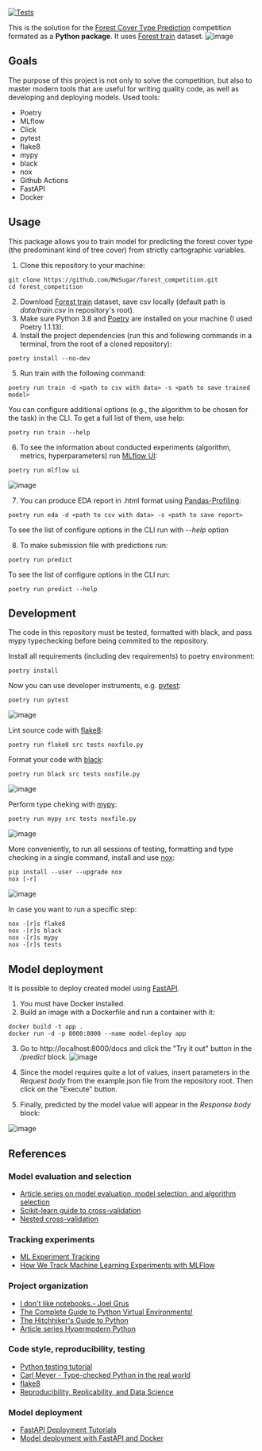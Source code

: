 
[![Tests](https://github.com/mesugar/forest_competition/workflows/Tests/badge.svg)](https://github.com/mesugar/forest_competition/actions?workflow=Tests)

This is the solution for the [Forest Cover Type Prediction](https://www.kaggle.com/competitions/forest-cover-type-prediction/) competition formated as a **Python package**. It uses [Forest train](https://www.kaggle.com/competitions/forest-cover-type-prediction/data?select=train.csv) dataset.
![image](https://user-images.githubusercontent.com/75207011/169409249-187012e0-7370-46a4-9427-267b5190dd85.png)

## Goals
The purpose of this project is not only to solve the competition, but also to master modern tools that are useful for writing quality code, as well as developing and deploying models.
Used tools:
- Poetry
- MLflow
- Click
- pytest
- flake8
- mypy
- black
- nox
- Github Actions
- FastAPI
- Docker

## Usage
This package allows you to train model for predicting the forest cover type (the predominant kind of tree cover) from strictly cartographic variables.
1. Clone this repository to your machine:
```
git clone https://github.com/MeSugar/forest_competition.git
cd forest_competition
```
2. Download [Forest train](https://www.kaggle.com/competitions/forest-cover-type-prediction/data?select=train.csv) dataset, save csv locally (default path is *data/train.csv* in repository's root).
3. Make sure Python 3.8 and [Poetry](https://python-poetry.org/docs/) are installed on your machine (I used Poetry 1.1.13).
4. Install the project dependencies (run this and following commands in a terminal, from the root of a cloned repository):
```
poetry install --no-dev
```
5. Run train with the following command:
```
poetry run train -d <path to csv with data> -s <path to save trained model>
```
You can configure additional options (e.g., the algorithm to be chosen for the task) in the CLI. To get a full list of them, use help:
```
poetry run train --help
```
6. To see the information about conducted experiments (algorithm, metrics, hyperparameters) run [MLflow UI](https://mlflow.org/docs/latest/index.html):
```
poetry run mlflow ui
```
![image](https://user-images.githubusercontent.com/75207011/168317447-aba16bc1-32fb-4081-8b05-cfe2c65c9827.png)

7. You can produce EDA report in .html format using [Pandas-Profiling](https://github.com/ydataai/pandas-profiling):
```
poetry run eda -d <path to csv with data> -s <path to save report>
```
To see the list of configure options in the CLI run with *--help* option

8. To make submission file with predictions run:
```
poetry run predict
```
To see the list of configure options in the CLI run:
```
poetry run predict --help
```

## Development
The code in this repository must be tested, formatted with black, and pass mypy typechecking before being commited to the repository.

Install all requirements (including dev requirements) to poetry environment:
```
poetry install
```
Now you can use developer instruments, e.g. [pytest](https://docs.pytest.org/en/6.2.x/index.html):
```
poetry run pytest
```
![image](https://user-images.githubusercontent.com/75207011/170266137-a4ca82be-3b3b-46e3-af10-9ef3a1d1d9bd.png)

Lint source code with [flake8](https://flake8.pycqa.org/en/latest/):
```
poetry run flake8 src tests noxfile.py
```

Format your code with [black](https://github.com/psf/black):
```
poetry run black src tests noxfile.py
```
![image](https://user-images.githubusercontent.com/75207011/170269669-55424ec8-22f9-4b03-ba31-ba01bfda6517.png)

Perform type cheking with [mypy](https://mypy.readthedocs.io/en/stable/):
```
poetry run mypy src tests noxfile.py
```
![image](https://user-images.githubusercontent.com/75207011/170271050-25faf91f-be8f-4472-801f-9fef0cf600fa.png)

More conveniently, to run all sessions of testing, formatting and type checking in a single command, install and use [nox](https://nox.thea.codes/en/stable/):
```
pip install --user --upgrade nox
nox [-r]
```
![image](https://user-images.githubusercontent.com/75207011/170167653-b0296f85-e820-477c-aaff-111477a1a399.png)

In case you want to run a specific step:
```
nox -[r]s flake8
nox -[r]s black
nox -[r]s mypy
nox -[r]s tests
```

## Model deployment
It is possible to deploy created model using [FastAPI](https://fastapi.tiangolo.com/).

1. You must have Docker installed.
2. Build an image with a Dockerfile and run a container with it:
```
docker build -t app .
docker run -d -p 8000:8000 --name model-deploy app
```
3. Go to http://localhost:8000/docs and click the "Try it out" button in the */predict* block.
![image](https://user-images.githubusercontent.com/75207011/170421049-1b6c8561-0496-4ee2-b42c-5da9ea09062b.png)

4. Since the model requires quite a lot of values, insert parameters in the *Request body* from the example.json file from the repository root. Then click on the "Execute" button.

5. Finally, predicted by the model value will appear in the *Response body* block:

![image](https://user-images.githubusercontent.com/75207011/170490428-8088ac95-163c-49ca-9573-8e08126c68de.png)


## References
### Model evaluation and selection
- [Article series on model evaluation, model selection, and algorithm selection](https://sebastianraschka.com/blog/2016/model-evaluation-selection-part1.html)
- [Scikit-learn guide to cross-validation](https://scikit-learn.org/stable/model_selection.html)
- [Nested cross-validation](https://weina.me/nested-cross-validation/)

### Tracking experiments
- [ML Experiment Tracking](https://neptune.ai/blog/ml-experiment-tracking)
- [How We Track Machine Learning Experiments with MLFlow](https://www.datarevenue.com/en-blog/how-we-track-machine-learning-experiments-with-mlflow)

### Project organization
- [I don't like notebooks.- Joel Grus](https://www.youtube.com/watch?v=7jiPeIFXb6U)
- [The Complete Guide to Python Virtual Environments!](https://www.youtube.com/watch?v=KxvKCSwlUv8)
- [The Hitchhiker's Guide to Python](https://docs.python-guide.org/writing/structure/)
- [Article series Hypermodern Python](https://cjolowicz.github.io/posts/hypermodern-python-01-setup/)

### Code style, reproducibility, testing
- [Python testing tutorial](https://realpython.com/python-testing/)
- [Carl Meyer - Type-checked Python in the real world](https://www.youtube.com/watch?v=pMgmKJyWKn8)
- [flake8](https://flake8.pycqa.org/en/latest/)
- [Reproducibility, Replicability, and Data Science](https://www.kdnuggets.com/2019/11/reproducibility-replicability-data-science.html)

### Model deployment
- [FastAPI Deployment Tutorials](https://www.youtube.com/playlist?list=PLZoTAELRMXVPgsojPOHF9i0u2L83-m9P7)
- [Model deployment with FastAPI and Docker](https://towardsdatascience.com/how-to-deploy-a-machine-learning-model-with-fastapi-docker-and-github-actions-13374cbd638a)


